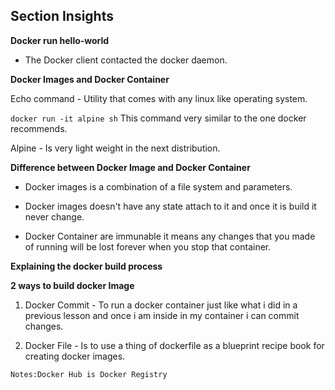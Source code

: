 ## Section Insights

**Docker run hello-world**

- The Docker client contacted the docker daemon.

**Docker Images and Docker Container**

Echo command - Utility that comes with any linux like operating system.

`docker run -it alpine sh` This command very similar to the one docker recommends.

Alpine - Is very light weight in the next distribution.

**Difference between Docker Image and Docker Container**

- Docker images is a combination of a file system and parameters.

- Docker images doesn't have any state attach to it and once it is build it never change.

- Docker Container are immunable it means any changes that you made of running will be lost forever when you stop that container.

**Explaining the docker build process**

**2 ways to build docker Image**

1. Docker Commit - To run a docker container just like what i did in a previous lesson and once i am inside in my container i can commit changes.

2. Docker File - Is to use a thing of dockerfile as a blueprint recipe book for creating docker images.

`Notes:Docker Hub is Docker Registry`